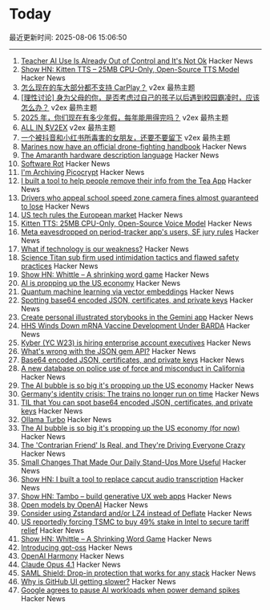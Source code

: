 # Today

最近更新时间: 2025-08-06 15:06:50

--- 
1. [Teacher AI Use Is Already Out of Control and It's Not Ok](https://simonwillison.net/2025/Aug/5/greyduet-on-rteachers/) Hacker News
2. [Show HN: Kitten TTS – 25MB CPU-Only, Open-Source TTS Model](https://github.com/KittenML/KittenTTS) Hacker News
3. [怎么现在的车大部分都不支持 CarPlay？](https://www.v2ex.com/t/1150268) v2ex 最热主题
4. [[理性讨论] 身为父母的你，是否考虑过自己的孩子以后遇到校园霸凌时，应该怎么办？](https://www.v2ex.com/t/1150260) v2ex 最热主题
5. [2025 年，你们现在有多少年假，每年能用得完吗？](https://www.v2ex.com/t/1150241) v2ex 最热主题
6. [ALL IN $V2EX](https://www.v2ex.com/t/1150240) v2ex 最热主题
7. [一个被抖音和小红书所毒害的女朋友，还要不要留下](https://www.v2ex.com/t/1150224) v2ex 最热主题
8. [Marines now have an official drone-fighting handbook](https://www.marinecorpstimes.com/news/your-marine-corps/2025/08/04/the-marines-now-have-an-official-drone-fighting-handbook/) Hacker News
9. [The Amaranth hardware description language](https://amaranth-lang.org/docs/amaranth/latest/intro.html#the-amaranth-language) Hacker News
10. [Software Rot](https://permacomputing.net/software_rot/) Hacker News
11. [I'm Archiving Picocrypt](https://github.com/Picocrypt/Picocrypt/issues/134) Hacker News
12. [I built a tool to help people remove their info from the Tea App](https://www.suetea.com/) Hacker News
13. [Drivers who appeal school speed zone camera fines almost guaranteed to lose](https://www.abcactionnews.com/news/state/theres-no-point-in-fighting-drivers-who-appeal-school-speed-zone-camera-fines-almost-guaranteed-to-lose) Hacker News
14. [US tech rules the European market](https://proton.me/blog/us-tech-rules-europe) Hacker News
15. [Kitten TTS: 25MB CPU-Only, Open-Source Voice Model](https://algogist.com/kitten-tts-the-25mb-ai-voice-model-thats-about-to-change-everything-runs-on-a-potato/) Hacker News
16. [Meta eavesdropped on period-tracker app's users, SF jury rules](https://www.sfgate.com/tech/article/meta-eavesdropped-period-tracker-app-20803399.php) Hacker News
17. [What if technology is our weakness?](https://news.ycombinator.com/item?id=44806689) Hacker News
18. [Science Titan sub firm used intimidation tactics and flawed safety practices](https://www.bbc.com/news/live/cdjxp4n2371t) Hacker News
19. [Show HN: Whittle – A shrinking word game](https://playwhittle.com/) Hacker News
20. [AI is propping up the US economy](https://www.bloodinthemachine.com/p/the-ai-bubble-is-so-big-its-propping) Hacker News
21. [Quantum machine learning via vector embeddings](https://arxiv.org/abs/2508.00024) Hacker News
22. [Spotting base64 encoded JSON, certificates, and private keys](https://ergaster.org/til/base64-encoded-json/) Hacker News
23. [Create personal illustrated storybooks in the Gemini app](https://blog.google/products/gemini/storybooks/) Hacker News
24. [HHS Winds Down mRNA Vaccine Development Under BARDA](https://www.hhs.gov/press-room/hhs-winds-down-mrna-development-under-barda.html) Hacker News
25. [Kyber (YC W23) is hiring enterprise account executives](https://www.ycombinator.com/companies/kyber/jobs/6RvaAVR-enterprise-account-executive-ae) Hacker News
26. [What's wrong with the JSON gem API?](https://byroot.github.io/ruby/json/2025/08/02/whats-wrong-with-the-json-gem-api.html) Hacker News
27. [Base64 encoded JSON, certificates, and private keys](https://ergaster.org/til/base64-encoded-json/) Hacker News
28. [A new database on police use of force and misconduct in California](https://journalism.berkeley.edu/police-records-access/) Hacker News
29. [The AI bubble is so big it's propping up the US economy](https://www.bloodinthemachine.com/p/the-ai-bubble-is-so-big-its-propping) Hacker News
30. [Germany's identity crisis: The trains no longer run on time](https://www.washingtonpost.com/world/2025/08/05/germany-trains-delays-broken-railroad/) Hacker News
31. [TIL that You can spot base64 encoded JSON, certificates, and private keys](https://ergaster.org/til/base64-encoded-json/) Hacker News
32. [Ollama Turbo](https://ollama.com/turbo) Hacker News
33. [The AI bubble is so big it's propping up the US economy (for now)](https://www.bloodinthemachine.com/p/the-ai-bubble-is-so-big-its-propping) Hacker News
34. [The 'Contrarian Friend' Is Real, and They're Driving Everyone Crazy](https://www.self.com/story/contrarian-friend-trend) Hacker News
35. [Small Changes That Made Our Daily Stand-Ups More Useful](https://www.progractivity.com/flow/revolutionize-your-daily-stand-ups/) Hacker News
36. [Show HN: I built a tool to replace capcut audio transcription](https://meetcosmos.com/free-audio-transcription/) Hacker News
37. [Show HN: Tambo – build generative UX web apps](https://github.com/tambo-ai/tambo) Hacker News
38. [Open models by OpenAI](https://openai.com/open-models/) Hacker News
39. [Consider using Zstandard and/or LZ4 instead of Deflate](https://github.com/w3c/png/issues/39) Hacker News
40. [US reportedly forcing TSMC to buy 49% stake in Intel to secure tariff relief](https://www.notebookcheck.net/Desperate-measures-to-save-Intel-US-reportedly-forcing-TSMC-to-buy-49-stake-in-Intel-to-secure-tariff-relief-for-Taiwan.1079424.0.html) Hacker News
41. [Show HN: Whittle – A Shrinking Word Game](https://playwhittle.com/) Hacker News
42. [Introducing gpt-oss](https://openai.com/index/introducing-gpt-oss/) Hacker News
43. [OpenAI Harmony](https://github.com/openai/harmony) Hacker News
44. [Claude Opus 4.1](https://www.anthropic.com/news/claude-opus-4-1) Hacker News
45. [SAML Shield: Drop-in protection that works for any stack](https://samlshield.com/) Hacker News
46. [Why is GitHub UI getting slower?](https://yoyo-code.com/why-is-github-ui-getting-so-much-slower/) Hacker News
47. [Google agrees to pause AI workloads when power demand spikes](https://www.theregister.com/2025/08/04/google_ai_datacenter_grid/) Hacker News
